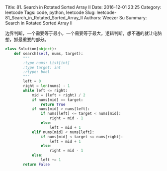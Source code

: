 Title: 81. Search in Rotated Sorted Array II 
Date: 2016-12-01 23:25
Category: leetcode
Tags: code, python, leetcode
Slug: leetcode-81_Search_in_Rotated_Sorted_Array_II 
Authors: Weezer Su
Summary: Search in Rotated Sorted Array II

边界判断，一个需要等于最小，一个需要等于最大。逻辑判断，想不通的就让电脑想，抓最重要的部分。
```python
class Solution(object):
    def search(self, nums, target):
        """
        :type nums: List[int]
        :type target: int
        :rtype: bool
        """
        left = 0
        right = len(nums) - 1
        while left <= right:
            mid = (left + right) / 2
            if nums[mid] == target:
                return True
            if nums[mid] > nums[left]:
                if nums[left] <= target < nums[mid]:
                    right = mid - 1
                else:
                    left = mid + 1
            elif nums[mid] < nums[left]:
                if nums[mid] < target <= nums[right]:
                    left = mid + 1
                else:
                    right = mid - 1
            else:
                left += 1
        return False
```

